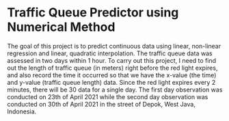 # Traffic Queue Predictor using Numerical Method
The goal of this project is to predict continuous data using linear, non-linear regression and linear, quadratic interpolation. 
The traffic queue data was assessed in two days within 1 hour. To carry out this project, I need to find out the length of traffic queue (in meters) right before 
the red light expires, and also record the time it occurred so that we have the x-value (the time) and y-value (traffic queue length) data. Since the red light expires 
every 2 minutes, there will be 30 data for a single day. The first day observation was conducted on 23th of April 2021 while the second day observation was conducted on 
30th of April 2021 in the street of Depok, West Java, Indonesia.

